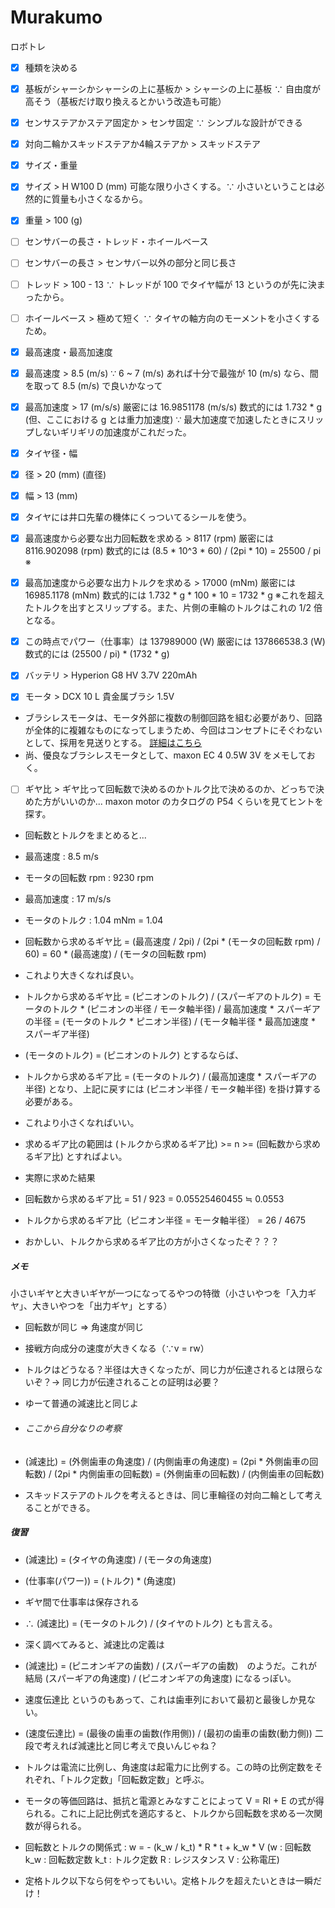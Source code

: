 # Murakumo
ロボトレ

- [x] 種類を決める
 - [x] 基板がシャーシかシャーシの上に基板か > シャーシの上に基板 ∵ 自由度が高そう（基板だけ取り換えるとかいう改造も可能）
 - [x] センサステアかステア固定か > センサ固定 ∵ シンプルな設計ができる
 - [x] 対向二輪かスキッドステアか4輪ステアか > スキッドステア

- [x] サイズ・重量
 - [x] サイズ > H W100 D (mm) 可能な限り小さくする。∵ 小さいということは必然的に質量も小さくなるから。
 - [x] 重量 > 100 (g)

- [ ] センサバーの長さ・トレッド・ホイールベース
 - [ ] センサバーの長さ > センサバー以外の部分と同じ長さ
 - [ ] トレッド > 100 - 13 ∵ トレッドが 100 でタイヤ幅が 13 というのが先に決まったから。
 - [ ] ホイールベース > 極めて短く ∵ タイヤの軸方向のモーメントを小さくするため。

- [x] 最高速度・最高加速度
 - [x] 最高速度 > 8.5 (m/s) ∵ 6 ~ 7 (m/s) あれば十分で最強が 10 (m/s) なら、間を取って 8.5 (m/s) で良いかなって
 - [x] 最高加速度 > 17 (m/s/s) 厳密には 16.9851178 (m/s/s) 数式的には 1.732 * g (但、ここにおける g とは重力加速度) ∵ 最大加速度で加速したときにスリップしないギリギリの加速度がこれだった。

- [x] タイヤ径・幅
 - [x] 径 > 20 (mm) (直径)
 - [x] 幅 > 13 (mm)
 - [x] タイヤには井口先輩の機体にくっついてるシールを使う。

- [x] 最高速度から必要な出力回転数を求める > 8117 (rpm) 厳密には 8116.902098 (rpm) 数式的には (8.5 * 10^3 * 60) / (2pi * 10) = 25500 / pi ※
- [x] 最高加速度から必要な出力トルクを求める > 17000 (mNm) 厳密には 16985.1178 (mNm) 数式的には 1.732 * g * 100 * 10 = 1732 * g ※これを超えたトルクを出すとスリップする。また、片側の車輪のトルクはこれの 1/2 倍となる。
- [x] この時点でパワー（仕事率）は 137989000 (W) 厳密には 137866538.3 (W) 数式的には (25500 / pi) * (1732 * g)

- [x] バッテリ > Hyperion G8 HV 3.7V 220mAh

- [x] モータ > DCX 10 L 貴金属ブラシ 1.5V
- ブラシレスモータは、モータ外部に複数の制御回路を組む必要があり、回路が全体的に複雑なものになってしまうため、今回はコンセプトにそぐわないとして、採用を見送りとする。 [詳細はこちら](https://www.orientalmotor.co.jp/tech/reference/brushless01/)
- 尚、優良なブラシレスモータとして、maxon EC 4 0.5W 3V をメモしておく。

- [ ] ギヤ比 > ギヤ比って回転数で決めるのかトルク比で決めるのか、どっちで決めた方がいいのか... maxon motor のカタログの P54 くらいを見てヒントを探す。
- 回転数とトルクをまとめると...
- 最高速度 : 8.5 m/s
- モータの回転数 rpm : 9230 rpm
- 最高加速度 : 17 m/s/s
- モータのトルク : 1.04 mNm = 1.04
- 回転数から求めるギヤ比 = (最高速度 / 2pi) / (2pi * (モータの回転数 rpm) / 60) = 60 * (最高速度) / (モータの回転数 rpm)
- これより大きくなれば良い。
- トルクから求めるギヤ比 = (ピニオンのトルク) / (スパーギアのトルク) = モータのトルク * (ピニオンの半径 / モータ軸半径)  / 最高加速度 * スパーギアの半径 = (モータのトルク * ピニオン半径) / (モータ軸半径 * 最高加速度 * スパーギア半径)
- (モータのトルク) = (ピニオンのトルク) とするならば、
- トルクから求めるギア比 = (モータのトルク) / (最高加速度 * スパーギアの半径) となり、上記に戻すには (ピニオン半径 / モータ軸半径) を掛け算する必要がある。
- これより小さくなればいい。
- 求めるギア比の範囲は (トルクから求めるギア比) >= n >= (回転数から求めるギア比) とすればよい。

- 実際に求めた結果
- 回転数から求めるギア比 = 51 / 923 = 0.05525460455 ≒ 0.0553
- トルクから求めるギア比（ピニオン半径 = モータ軸半径） = 26 / 4675
- おかしい、トルクから求めるギア比の方が小さくなったぞ？？？

##### メモ
小さいギヤと大きいギヤが一つになってるやつの特徴（小さいやつを「入力ギヤ」、大きいやつを「出力ギヤ」とする）
- 回転数が同じ => 角速度が同じ
- 接戦方向成分の速度が大きくなる（∵v = rw）
- トルクはどうなる？半径は大きくなったが、同じ力が伝達されるとは限らないぞ？-> 同じ力が伝達されることの証明は必要？
- ゆーて普通の減速比と同じよ
- ###### ここから自分なりの考察
- (減速比) = (外側歯車の角速度) / (内側歯車の角速度) = (2pi * 外側歯車の回転数) / (2pi * 内側歯車の回転数) = (外側歯車の回転数) / (内側歯車の回転数)

- スキッドステアのトルクを考えるときは、同じ車輪径の対向二輪として考えることができる。

##### 復習
- (減速比) = (タイヤの角速度) / (モータの角速度)
- (仕事率(パワー)) = (トルク) * (角速度)
- ギヤ間で仕事率は保存される
- ∴ (減速比) = (モータのトルク) / (タイヤのトルク) とも言える。
- 深く調べてみると、減速比の定義は
- (減速比) = (ピニオンギアの歯数) / (スパーギアの歯数)　のようだ。これが結局 (スパーギアの角速度) / (ピニオンギアの角速度) になるっぽい。
- 速度伝達比 というのもあって、これは歯車列において最初と最後しか見ない。
- (速度伝達比) = (最後の歯車の歯数(作用側)) / (最初の歯車の歯数(動力側)) 二段で考えれば減速比と同じ考えで良いんじゃね？

- トルクは電流に比例し、角速度は起電力に比例する。この時の比例定数をそれぞれ、「トルク定数」「回転数定数」と呼ぶ。
- モータの等価回路は、抵抗と電源とみなすことによって V = RI + E の式が得られる。これに上記比例式を適応すると、トルクから回転数を求める一次関数が得られる。
- 回転数とトルクの関係式 : w = - (k_w / k_t) * R * t + k_w * V (w : 回転数 k_w : 回転数定数 k_t : トルク定数 R : レジスタンス V : 公称電圧)
- 定格トルク以下なら何をやってもいい。定格トルクを超えたいときは一瞬だけ！
